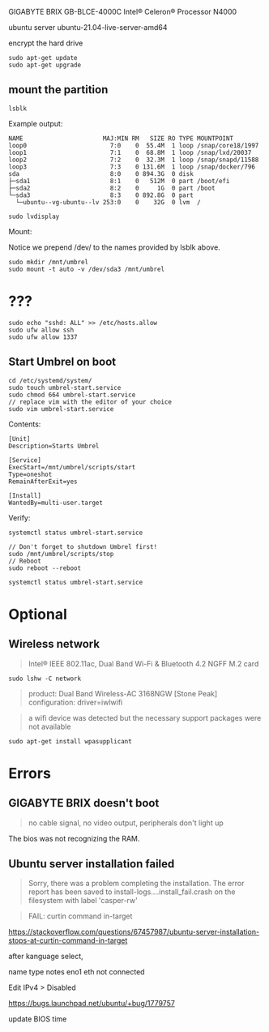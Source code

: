
GIGABYTE BRIX GB-BLCE-4000C
Intel® Celeron® Processor N4000


ubuntu server
ubuntu-21.04-live-server-amd64

encrypt the hard drive

```
sudo apt-get update
sudo apt-get upgrade
```

## mount the partition

`lsblk`

Example output:
```
NAME                      MAJ:MIN RM   SIZE RO TYPE MOUNTPOINT
loop0                       7:0    0  55.4M  1 loop /snap/core18/1997
loop1                       7:1    0  68.8M  1 loop /snap/lxd/20037
loop2                       7:2    0  32.3M  1 loop /snap/snapd/11588
loop3                       7:3    0 131.6M  1 loop /snap/docker/796
sda                         8:0    0 894.3G  0 disk 
├─sda1                      8:1    0   512M  0 part /boot/efi
├─sda2                      8:2    0     1G  0 part /boot
└─sda3                      8:3    0 892.8G  0 part 
  └─ubuntu--vg-ubuntu--lv 253:0    0    32G  0 lvm  /

sudo lvdisplay
```

Mount:

Notice we prepend /dev/ to the names provided by lsblk above.

```
sudo mkdir /mnt/umbrel
sudo mount -t auto -v /dev/sda3 /mnt/umbrel
```

# ???

```
sudo echo "sshd: ALL" >> /etc/hosts.allow
sudo ufw allow ssh
sudo ufw allow 1337
```

## Start Umbrel on boot

```
cd /etc/systemd/system/
sudo touch umbrel-start.service
sudo chmod 664 umbrel-start.service
// replace vim with the editor of your choice
sudo vim umbrel-start.service
```

Contents:
```
[Unit]
Description=Starts Umbrel

[Service]
ExecStart=/mnt/umbrel/scripts/start
Type=oneshot
RemainAfterExit=yes

[Install]
WantedBy=multi-user.target
```

Verify:
```
systemctl status umbrel-start.service

// Don't forget to shutdown Umbrel first!
sudo /mnt/umbrel/scripts/stop 
// Reboot
sudo reboot --reboot
```

```
systemctl status umbrel-start.service
```

# Optional

## Wireless network

> Intel® IEEE 802.11ac, Dual Band Wi-Fi & Bluetooth 4.2 NGFF M.2 card

```
sudo lshw -C network
```

> product: Dual Band Wireless-AC 3168NGW [Stone Peak]
> configuration: driver=iwlwifi

> a wifi device was detected but the necessary support packages were not available

```
sudo apt-get install wpasupplicant
```

# Errors

## GIGABYTE BRIX doesn't boot

> no cable signal, no video output, peripherals don't light up

The bios was not recognizing the RAM.

## Ubuntu server installation failed

> Sorry, there was a problem completing the installation.
> The error report has been saved to
> install-logs....install_fail.crash
> on the filesystem with label 'casper-rw'

> FAIL: curtin command in-target

https://stackoverflow.com/questions/67457987/ubuntu-server-installation-stops-at-curtin-command-in-target

after kanguage select,

name type notes
eno1 eth not connected

Edit IPv4 > Disabled

https://bugs.launchpad.net/ubuntu/+bug/1779757

update BIOS time


